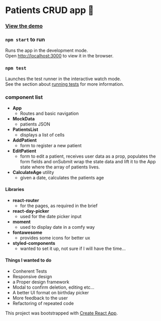 # Patients CRUD app 🏥

### [View the demo](https://screeeen.github.io/Patients-crud/)

### `npm start` to run

Runs the app in the development mode.<br />
Open [http://localhost:3000](http://localhost:3000) to view it in the browser.


### `npm test`

Launches the test runner in the interactive watch mode.<br />
See the section about [running tests](https://facebook.github.io/create-react-app/docs/running-tests) for more information.


### component list

* **App** 
  * Routes and basic navigation
* **MockData**
  *  patients JSON
* **PatientsList**
  *  displays a list of cells
* **AddPatient**
  *  form to register a new patient
* **EditPatient** 
  * form to edit a patient, receives user data as a prop, populates the form fields and onSubmit wrap the state data and lift it to the App state where the array of patients lives.
* **CalculateAge** utility 
  *  given a date, calculates the patients age

#### Libraries

* **react-router**
  * for the pages, as required in the brief
* **react-day-picker**
  * used for the date picker input 
* **moment**
  * used to display date in a comfy way
* **fontawesome**
  * provides some icons for better ux
* **styled-components**
  * wanted to set it up, not sure if I will have the time...

#### Things I wanted to do

* Conherent Tests
* Responsive design
* a Proper design framework 
* Modal to confirm deletion, editing etc...
* A better UI format on birthday picker
* More feedback to the user
* Refactoring of repeated code


This project was bootstrapped with [Create React App](https://github.com/facebook/create-react-app).
